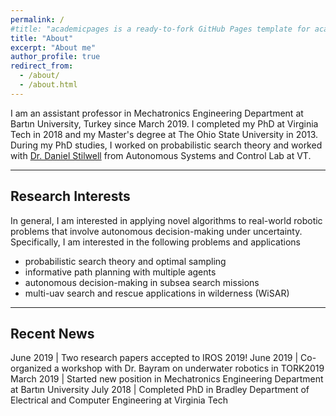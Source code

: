```yaml
---
permalink: /
#title: "academicpages is a ready-to-fork GitHub Pages template for academic personal websites"
title: "About"
excerpt: "About me"
author_profile: true
redirect_from: 
  - /about/
  - /about.html
---
```


I am an assistant professor in Mechatronics Engineering Department at Bartın University, Turkey since March 2019. I completed my PhD at Virginia Tech in 2018 and my Master's degree at The Ohio State University in 2013. During my PhD studies, I worked on probabilistic search theory and worked with [Dr. Daniel Stilwell](https://autonomyandrobotics.centers.vt.edu/people/stilwell.html) from Autonomous Systems and Control Lab at VT. 

---

## Research Interests

In general, I am interested in applying novel algorithms to real-world robotic problems that involve autonomous decision-making under uncertainty. Specifically, I am interested in the following problems and applications
- probabilistic search theory and optimal sampling
- informative path planning with multiple agents
- autonomous decision-making in subsea search missions
- multi-uav search and rescue applications in wilderness (WiSAR) 

---

## Recent News

June 2019  | Two research papers accepted to IROS 2019!
June 2019  | Co-organized a workshop with Dr. Bayram on underwater robotics in TORK2019
March 2019 | Started new position in Mechatronics Engineering Department at Bartın University
July 2018  | Completed PhD in Bradley Department of Electrical and Computer Engineering at Virginia Tech
